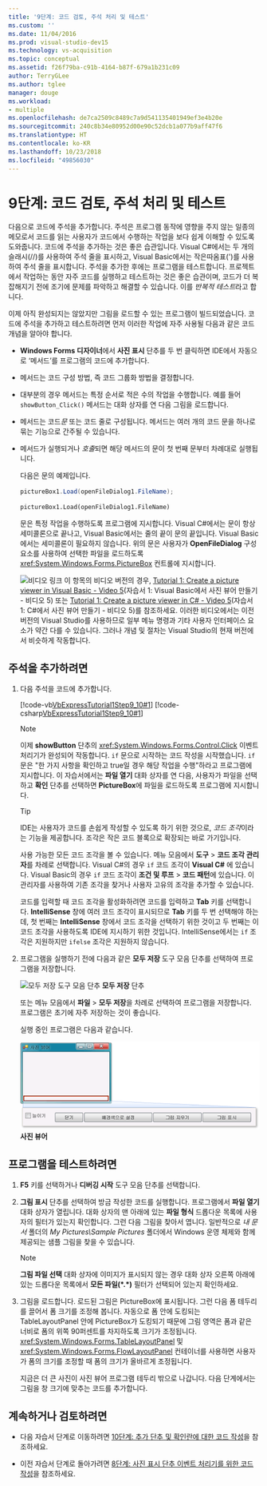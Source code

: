 ```yaml
---
title: '9단계: 코드 검토, 주석 처리 및 테스트'
ms.custom: ''
ms.date: 11/04/2016
ms.prod: visual-studio-dev15
ms.technology: vs-acquisition
ms.topic: conceptual
ms.assetid: f26f79ba-c91b-4164-b87f-679a1b231c09
author: TerryGLee
ms.author: tglee
manager: douge
ms.workload:
- multiple
ms.openlocfilehash: de7ca2509c8489c7a9d541135401949ef3e4b20e
ms.sourcegitcommit: 240c8b34e80952d00e90c52dcb1a077b9aff47f6
ms.translationtype: HT
ms.contentlocale: ko-KR
ms.lasthandoff: 10/23/2018
ms.locfileid: "49856030"
---
```

# <a name="step-9-review-comment-and-test-your-code"></a>9단계: 코드 검토, 주석 처리 및 테스트
다음으로 코드에 주석을 추가합니다. 주석은 프로그램 동작에 영향을 주지 않는 일종의 메모로서 코드를 읽는 사용자가 코드에서 수행하는 작업을 보다 쉽게 이해할 수 있도록 도와줍니다. 코드에 주석을 추가하는 것은 좋은 습관입니다. Visual C#에서는 두 개의 슬래시(//)를 사용하여 주석 줄을 표시하고, Visual Basic에서는 작은따옴표(')를 사용하여 주석 줄을 표시합니다. 주석을 추가한 후에는 프로그램을 테스트합니다. 프로젝트에서 작업하는 동안 자주 코드를 실행하고 테스트하는 것은 좋은 습관이며, 코드가 더 복잡해지기 전에 조기에 문제를 파악하고 해결할 수 있습니다. 이를 *반복적 테스트*라고 합니다.

 이제 아직 완성되지는 않았지만 그림을 로드할 수 있는 프로그램이 빌드되었습니다. 코드에 주석을 추가하고 테스트하려면 먼저 이러한 작업에 자주 사용될 다음과 같은 코드 개념을 알아야 합니다.

- **Windows Forms 디자이너**에서 **사진 표시** 단추를 두 번 클릭하면 IDE에서 자동으로 ‘메서드’를 프로그램의 코드에 추가합니다.

- 메서드는 코드 구성 방법, 즉 코드 그룹화 방법을 결정합니다.

- 대부분의 경우 메서드는 특정 순서로 적은 수의 작업을 수행합니다. 예를 들어 `showButton_Click()` 메서드는 대화 상자를 연 다음 그림을 로드합니다.

- 메서드는 코드*문* 또는 코드 줄로 구성됩니다. 메서드는 여러 개의 코드 문을 하나로 묶는 기능으로 간주될 수 있습니다.

- 메서드가 실행되거나 *호출*되면 해당 메서드의 문이 첫 번째 문부터 차례대로 실행됩니다.

   다음은 문의 예제입니다.

  ```csharp
  pictureBox1.Load(openFileDialog1.FileName);
  ```

  ```vb
  pictureBox1.Load(openFileDialog1.FileName)
  ```

   문은 특정 작업을 수행하도록 프로그램에 지시합니다. Visual C#에서는 문이 항상 세미콜론으로 끝나고, Visual Basic에서는 줄의 끝이 문의 끝입니다. Visual Basic에서는 세미콜론이 필요하지 않습니다. 위의 문은 사용자가 **OpenFileDialog** 구성 요소를 사용하여 선택한 파일을 로드하도록 <xref:System.Windows.Forms.PictureBox> 컨트롤에 지시합니다.

  ![비디오 링크](../data-tools/media/playvideo.gif) 이 항목의 비디오 버전의 경우, [Tutorial 1: Create a picture viewer in Visual Basic - Video 5](http://go.microsoft.com/fwlink/?LinkId=205216)(자습서 1: Visual Basic에서 사진 뷰어 만들기 - 비디오 5) 또는 [Tutorial 1: Create a picture viewer in C# - Video 5](http://go.microsoft.com/fwlink/?LinkId=205206)(자습서 1: C#에서 사진 뷰어 만들기 - 비디오 5)를 참조하세요. 이러한 비디오에서는 이전 버전의 Visual Studio를 사용하므로 일부 메뉴 명령과 기타 사용자 인터페이스 요소가 약간 다를 수 있습니다. 그러나 개념 및 절차는 Visual Studio의 현재 버전에서 비슷하게 작동합니다.

## <a name="to-add-comments"></a>주석을 추가하려면

1.  다음 주석을 코드에 추가합니다.

     [!code-vb[VbExpressTutorial1Step9_10#1](../ide/codesnippet/VisualBasic/step-9-review-comment-and-test-your-code_1.vb)]
     [!code-csharp[VbExpressTutorial1Step9_10#1](../ide/codesnippet/CSharp/step-9-review-comment-and-test-your-code_1.cs)]

    > [!NOTE]
    >  이제 **showButton** 단추의 <xref:System.Windows.Forms.Control.Click> 이벤트 처리기가 완성되어 작동합니다. `if` 문으로 시작하는 코드 작성을 시작했습니다. `if` 문은 "한 가지 사항을 확인하고 true일 경우 해당 작업을 수행"하라고 프로그램에 지시합니다. 이 자습서에서는 **파일 열기** 대화 상자를 연 다음, 사용자가 파일을 선택하고 **확인** 단추를 선택하면 **PictureBox**에 파일을 로드하도록 프로그램에 지시합니다.

    > [!TIP]
    >  IDE는 사용자가 코드를 손쉽게 작성할 수 있도록 하기 위한 것으로, *코드 조각*이라는 기능을 제공합니다. 조각은 작은 코드 블록으로 확장되는 바로 가기입니다.
    >
    >  사용 가능한 모든 코드 조각을 볼 수 있습니다. 메뉴 모음에서 **도구** > **코드 조각 관리자**를 차례로 선택합니다. Visual C#의 경우 `if` 코드 조각이 **Visual C#** 에 있습니다. Visual Basic의 경우 `if` 코드 조각이 **조건 및 루프** > **코드 패턴**에 있습니다. 이 관리자를 사용하여 기존 조각을 찾거나 사용자 고유의 조각을 추가할 수 있습니다.
    >
    >  코드를 입력할 때 코드 조각을 활성화하려면 코드를 입력하고 **Tab** 키를 선택합니다. **IntelliSense** 창에 여러 코드 조각이 표시되므로 **Tab** 키를 두 번 선택해야 하는데, 첫 번째는 **IntelliSense** 창에서 코드 조각을 선택하기 위한 것이고 두 번째는 이 코드 조각을 사용하도록 IDE에 지시하기 위한 것입니다. IntelliSense에서는 `if` 조각은 지원하지만 `ifelse` 조각은 지원하지 않습니다.

2.  프로그램을 실행하기 전에 다음과 같은 **모두 저장** 도구 모음 단추를 선택하여 프로그램을 저장합니다.

     ![모두 저장 도구 모음 단추](../ide/media/express_iconsaveall.png)
**모두 저장** 단추

     또는 메뉴 모음에서 **파일** > **모두 저장**을 차례로 선택하여 프로그램을 저장합니다. 프로그램은 초기에 자주 저장하는 것이 좋습니다.

     실행 중인 프로그램은 다음과 같습니다.

     ![사진 뷰어](../ide/media/express_pictureviewerdonerun.png)
**사진 뷰어**

## <a name="to-test-your-program"></a>프로그램을 테스트하려면

1.  **F5** 키를 선택하거나 **디버깅 시작** 도구 모음 단추를 선택합니다.

2.  **그림 표시** 단추를 선택하여 방금 작성한 코드를 실행합니다. 프로그램에서 **파일 열기** 대화 상자가 열립니다. 대화 상자의 맨 아래에 있는 **파일 형식** 드롭다운 목록에 사용자의 필터가 있는지 확인합니다. 그런 다음 그림을 찾아서 엽니다. 일반적으로 *내 문서* 폴더의 *My Pictures\Sample Pictures* 폴더에서 Windows 운영 체제와 함께 제공되는 샘플 그림을 찾을 수 있습니다.

    > [!NOTE]
    >  **그림 파일 선택** 대화 상자에 이미지가 표시되지 않는 경우 대화 상자 오른쪽 아래에 있는 드롭다운 목록에서 **모든 파일(*.\*)** 필터가 선택되어 있는지 확인하세요.

3.  그림을 로드합니다. 로드된 그림은 PictureBox에 표시됩니다. 그런 다음 폼 테두리를 끌어서 폼 크기를 조정해 봅니다. 자동으로 폼 안에 도킹되는 TableLayoutPanel 안에 PictureBox가 도킹되기 때문에 그림 영역은 폼과 같은 너비로 폼의 위쪽 90퍼센트를 차지하도록 크기가 조정됩니다. <xref:System.Windows.Forms.TableLayoutPanel> 및 <xref:System.Windows.Forms.FlowLayoutPanel> 컨테이너를 사용하면 사용자가 폼의 크기를 조정할 때 폼의 크기가 올바르게 조정됩니다.

     지금은 더 큰 사진이 사진 뷰어 프로그램 테두리 밖으로 나갑니다. 다음 단계에서는 그림을 창 크기에 맞추는 코드를 추가합니다.

## <a name="to-continue-or-review"></a>계속하거나 검토하려면

-   다음 자습서 단계로 이동하려면 [10단계: 추가 단추 및 확인란에 대한 코드 작성](../ide/step-10-write-code-for-additional-buttons-and-a-check-box.md)을 참조하세요.

-   이전 자습서 단계로 돌아가려면 [8단계: 사진 표시 단추 이벤트 처리기를 위한 코드 작성](../ide/step-8-write-code-for-the-show-a-picture-button-event-handler.md)을 참조하세요.
